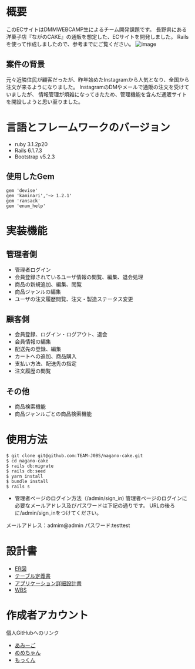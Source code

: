 # 概要
このECサイトはDMMWEBCAMP生によるチーム開発課題です。
長野県にある洋菓子店『ながのCAKE』の通販を想定した、ECサイトを開発しました。
Railsを使って作成しましたので、参考までにご覧ください。
![image](https://github.com/TEAM-J0BS/nagano-cake/assets/131627788/aebdbaf6-bafa-43e2-8e34-4ab2e0de709a)


## 案件の背景
元々近隣住民が顧客だったが、昨年始めたInstagramから人気となり、全国から注文が来るようになりました。
InstagramのDMやメールで通販の注文を受けていましたが、
情報管理が煩雑になってきたため、管理機能を含んだ通販サイトを開設しようと思い至りました。

# 言語とフレームワークのバージョン
- ruby 3.1.2p20
- Rails 6.1.7.3
- Bootstrap v5.2.3

## 使用したGem
```
gem 'devise'
gem 'kaminari','~> 1.2.1'
gem 'ransack'
gem 'enum_help'
```

# 実装機能
## 管理者側
- 管理者ログイン
- 会員登録されているユーザ情報の閲覧、編集、退会処理
- 商品の新規追加、編集、閲覧
- 商品ジャンルの編集
- ユーザの注文履歴閲覧、注文・製造ステータス変更

## 顧客側
- 会員登録、ログイン・ログアウト、退会
- 会員情報の編集
- 配送先の登録、編集
- カートへの追加、商品購入
- 支払い方法、配送先の指定
- 注文履歴の閲覧

## その他
- 商品検索機能
- 商品ジャンルごとの商品検索機能

# 使用方法
```
$ git clone git@github.com:TEAM-J0BS/nagano-cake.git
$ cd nagano-cake
$ rails db:migrate
$ rails db:seed
$ yarn install
$ bundle install
$ rails s
```

- 管理者ページのログイン方法（/admin/sign_in)
管理者ページのログインに必要なメールアドレス及びパスワードは下記の通りです。
URLの後ろに/admin/sign_inをつけてください。

メールアドレス：admim@admin
パスワード:testtest

# 設計書
- [ER図](https://drive.google.com/file/d/1pV4eX7_nY90ormumqKS3L4yFc4PeEdre/view)
- [テーブル定義書](https://docs.google.com/spreadsheets/d/1l-TIjN5edAj2BdkSVeaz_53g0pN87iqvVTsDZa-BaV4/edit?usp=sharing)
- [アプリケーション詳細設計書](https://docs.google.com/spreadsheets/d/1L46uUmTP30s7Hj6J7GczezLJYTS6KcvSpnAZxaXLUSQ/edit?usp=sharing)
- [WBS](https://docs.google.com/spreadsheets/d/1L4CvF6bnN1E-lDh_x9n8PvipqE032XZfzJuBQZz7opM/edit?usp=sharing)

# 作成者アカウント
個人GitHubへのリンク
- [あみーご](https://github.com/jhas-hbd)
- [めめちゃん](https://github.com/spearb99)
- [もっくん](https://github.com/Ganmo3)
